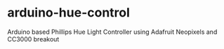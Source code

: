 arduino-hue-control
===================

Arduino based Phillips Hue Light Controller using Adafruit Neopixels and CC3000 breakout
